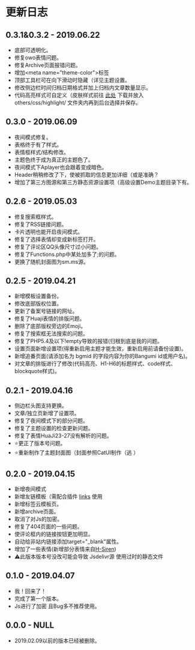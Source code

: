 # 更新日志

## 0.3.1&0.3.2 - 2019.06.22
- 底部可透明化。
- 修复owo表情问题。
- 修复Archive页面报错问题。
- 增加&lt;meta name="theme-color"&gt;标签
- 顶部工具栏可在向下滑动时隐藏（详见主题设置。
- 修改侧边栏时间归档日期格式并加上归档内文章数量显示。
- 代码高亮样式可自定义（皮肤样式前往 [此处](https://github.com/highlightjs/highlight.js/tree/master/src/styles) 下载并放入 others/css/highlight/ 文件夹内再到后台选择并保存。

## 0.3.0 - 2019.06.09
- 夜间模式修复。
- 表格终于有了样式。
- 表情框样式/结构修改。
- 主题色终于成为真正的主题色了。
- 夜间模式下Aplayer也会跟着变成暗色。
- Header稍稍修改了下，使被抓取的信息更加详细（或是准确？
- 增加了第三方图源和第三方静态资源设置项（高级设置Demo主题目录下有。

## 0.2.6 - 2019.05.03
- 修复搜索框样式。
- 修复了RSS链接问题。
- 卡片透明也能开启夜间模式。
- 修复了选择表情却变成新标签打开。
- 修复了评论区QQ头像尺寸过小问题。
- 修复了Functions.php中某处加多了;的问题。
- 更换了随机封面图为sm.ms源。


## 0.2.5 - 2019.04.21
- 新增模板设置备份。
- 修改底部版权位置。
- 更新了备案号链接的网址。
- 修复了Huaji表情的排版问题。
- 删除了底部版权旁边的Emoji。
- 修复了搜索框无法搜索的问题。
- 修复了PHP5.4及以下!empty导致的报错(归根到底是我的问题。
- 设置页面新增设置项(得重新启用主题才能生效，重新启用前请备份设置)。
- 新增追番页面(请添加名为 bgmid 的字段内容为你的Bangumi id或用户名)。
- 对文章的排版进行了修改(代码高亮、H1-H6的标题样式、code样式、blockquote样式)。


## 0.2.1 - 2019.04.16
- 侧边栏头图支持更换。
- 文章/独立页新增了设置项。
- 修复了夜间模式下的部分问题。
- 修复了主题设置的检查更新问题。
- 修复了表情HuaJi23-27没有解析的问题。
- ⭐更正了版本号问题。
- ⭐重新制作了主题封面图（封面参照CatUI制作（逃 ）


## 0.2.0 - 2019.04.15
- 新增夜间模式
- 新增友链模板（需配合插件 [links](http://www.imhan.com/archives/typecho_links_20141214/) 使用
- 新增标签云模板页。
- 新增archive页面。
- 取消了对Js的加密。
- 修复了404页面的一些问题。
- 使评论框内的链接按钮更加明显。
- 自动给非站内链接添加target="_blank"属性。
- 增加了一些表情(新增部分表情来自[H-Siren](https://github.com/galnetwen/H-Siren))
- ⚠此版本版本号没改可能会导致 Jsdelivr源 使用过时的静态文件


## 0.1.0 - 2019.04.07
- 我！回来了！
- 完成了第一个版本。
- Js进行了加密 且Bug多不推荐使用。


## 0.0.0 - NULL
- 2019.02.09以前的版本已经被删除。